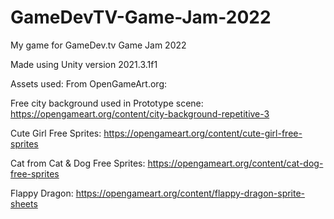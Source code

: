 # GameDevTV-Game-Jam-2022
My game for GameDev.tv Game Jam 2022

Made using Unity version 2021.3.1f1

Assets used:
From OpenGameArt.org:

Free city background used in Prototype scene: https://opengameart.org/content/city-background-repetitive-3

Cute Girl Free Sprites: https://opengameart.org/content/cute-girl-free-sprites

Cat from Cat & Dog Free Sprites: https://opengameart.org/content/cat-dog-free-sprites

Flappy Dragon: https://opengameart.org/content/flappy-dragon-sprite-sheets

